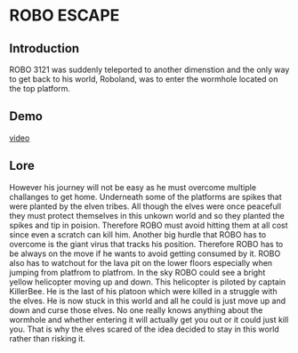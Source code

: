 # ROBO ESCAPE

## Introduction
ROBO 3121 was suddenly teleported to another dimenstion and the only way to get
back to his world, Roboland, was to enter the wormhole located on the top
platform.

## Demo
[video](https://vimeo.com/227633872)

## Lore
However his journey will not be easy as he must overcome multiple
challanges to get home. Underneath some of the platforms are spikes that were
planted by the elven tribes. All though the elves were once peacefull they must
protect themselves in this unkown world and so they planted the spikes and tip
in poision. Therefore ROBO must avoid hitting them at all cost since even a scratch
can kill him. Another big hurdle that ROBO has to overcome is the giant virus
that tracks his position. Therefore ROBO has to be always on the move if he wants
to avoid getting consumed by it. ROBO also has to watchout for the lava pit on the
lower floors especially when jumping from platfrom to platfrom. In the sky ROBO
could see a bright yellow helicopter moving up and down. This helicopter is
piloted by captain KillerBee. He is the last of his platoon which were killed in a
struggle with the elves. He is now stuck in this world and all he could is just
move up and down and curse those elves. No one really knows anything about the
wormhole and whether entering it will actually get you out or it could just kill you.
That is why the elves scared of the idea decided to stay in this world rather than
risking it.
